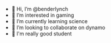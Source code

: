 - 👋 Hi, I’m @benderlynch
- 👀 I’m interested in gaming
- 🌱 I’m currently learning science
- 💞️ I’m looking to collaborate on dynamo
- 📘 I'm really good student

<!---
benderlynch/benderlynch is a ✨ special ✨ repository because its `README.md` (this file) appears on your GitHub profile.
You can click the Preview link to take a look at your changes.
--->
